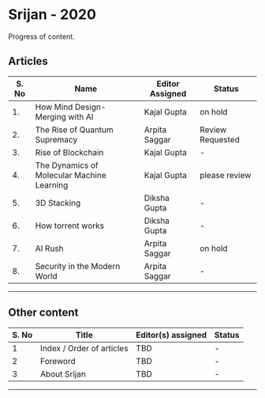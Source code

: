 # Srijan - 2020

Progress of content.

## Articles


| S. No | Name                                      | Editor Assigned |  Status |
|------ |-------------------------------------------|---------------- |---------|
|1.     |How Mind Design-Merging with AI            | Kajal Gupta     | on hold |
|2.     |The Rise of Quantum Supremacy              | Arpita Saggar   | Review Requested |
|3.     |Rise of Blockchain                         | Kajal Gupta     |    -    |
|4.     |The Dynamics of Molecular Machine Learning | Kajal Gupta     |please review |
|5.     |3D Stacking                                | Diksha Gupta    |    -    |
|6.     |How torrent works                          | Diksha Gupta    |    -    |
|7.     |AI Rush                                    | Arpita Saggar   | on hold |
|8.     |Security in the Modern World               | Arpita Saggar   |    -    |
---

## Other content

| S. No | Title                     | Editor(s) assigned | Status |
| ----  | ------------------------- | ------------------ | ------ |
| 1     | Index / Order of articles | TBD                | -      |
| 2     | Foreword                  | TBD                | -      |
| 3     | About Srijan              | TBD                | -      |

---



